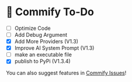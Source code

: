 # 📩 Commify To-Do

- [ ] Optimize Code
- [ ] Add Debug Argument
- [x] Add More Providers (V1.3)
- [x] Improve AI System Prompt (V1.3)
- [ ] make an executable file
- [x] publish to PyPi (V1.3.4)

You can also suggest features in [Commify Issues](https://github.com/Matuco19/Commify/issues)!
